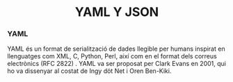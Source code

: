 # <center> YAML Y JSON </center>

### YAML

YAML és un format de serialització de dades llegible per humans inspirat en llenguatges com XML, C, Python, Perl, així
com en el format dels correus electrònics (RFC 2822) . YAML va ser proposat per Clark Evans en 2001, qui ho va
dissenyar al costat de Ingy döt Net i Oren Ben-Kiki.


